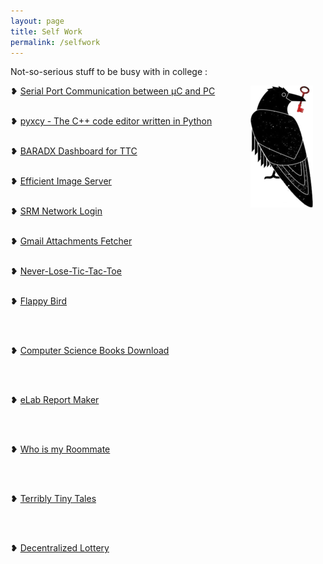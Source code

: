 ```yaml
---
layout: page
title: Self Work
permalink: /selfwork
---
```

Not-so-serious stuff to be busy with in college :

<p>
<img src="assets/raven.png" alt="Mischievious raven" style="float:right;margin:0 20px 20px 0;"/>

❥ <a href="https://rounakdatta.github.io/2017/09/02/spc-proj.html">Serial Port Communication between μC and PC</a>
<br>
<br>

❥ <a href="https://rounakdatta.github.io/2017/09/07/pyxcy-proj.html">pyxcy - The C++ code editor written in Python</a>
<br>
<br>

❥ <a href="https://rounakdatta.github.io/2017/09/14/baradx-proj.html">BARADX Dashboard for TTC</a>
<br>
<br>

❥ <a href="https://rounakdatta.github.io/2017/10/30/imgsrvc.html">Efficient Image Server</a>
<br>
<br>

❥ <a href="https://rounakdatta.github.io/2017/11/12/srmnetlogin.html">SRM Network Login</a>
<br>
<br>

❥ <a href="https://rounakdatta.github.io/2017/12/06/gmail-attachments.html">Gmail Attachments Fetcher</a>
<br>
<br>

❥ <a href="https://rounakdatta.github.io/2017/12/08/tic-tac-toe.html">Never-Lose-Tic-Tac-Toe</a>
<br>
<br>

❥ <a href="https://rounakdatta.github.io/2017/12/26/flappybird.html">Flappy Bird</a>

<br>
<br>

❥ <a href="https://rounakdatta.github.io/2018/02/10/books-goalkeeper-dl.html">Computer Science Books Download</a>

<br>
<br>

❥ <a href="https://rounakdatta.github.io/2018/02/08/elab-quick-print.html">eLab Report Maker</a>

<br>
<br>

❥ <a href="https://rounakdatta.github.io/2018/02/13/who-is-my-roommate.html">Who is my Roommate</a>

<br>
<br>

❥ <a href="https://rounakdatta.github.io/2018/03/18/terriblytinytales.html">Terribly Tiny Tales</a>

<br>
<br>

❥ <a href="https://rounakdatta.github.io/2018/04/02/eth-lottery.html">Decentralized Lottery</a>

</p>

